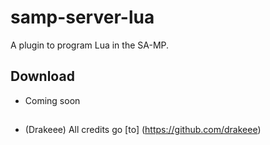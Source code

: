 # samp-server-lua

A plugin to program Lua in the SA-MP.

## Download

- Coming soon

##

- (Drakeee) All credits go [to] (https://github.com/drakeee)
